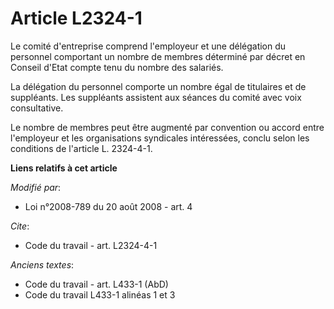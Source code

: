 # Article L2324-1

Le comité d'entreprise comprend l'employeur et une délégation du personnel comportant un nombre de membres déterminé par
décret en Conseil d'Etat compte tenu du nombre des salariés. 

La délégation du personnel comporte un nombre égal de titulaires et de suppléants. Les suppléants assistent aux séances du
comité avec voix consultative. 

Le nombre de membres peut être augmenté par convention ou accord entre l'employeur et les organisations syndicales
intéressées, conclu selon les conditions de l'article L. 2324-4-1.

**Liens relatifs à cet article**

_Modifié par_:

  - Loi n°2008-789 du 20 août 2008 - art. 4

_Cite_:

  - Code du travail - art. L2324-4-1

_Anciens textes_:

  - Code du travail - art. L433-1 (AbD)
  - Code du travail L433-1 alinéas 1 et 3
